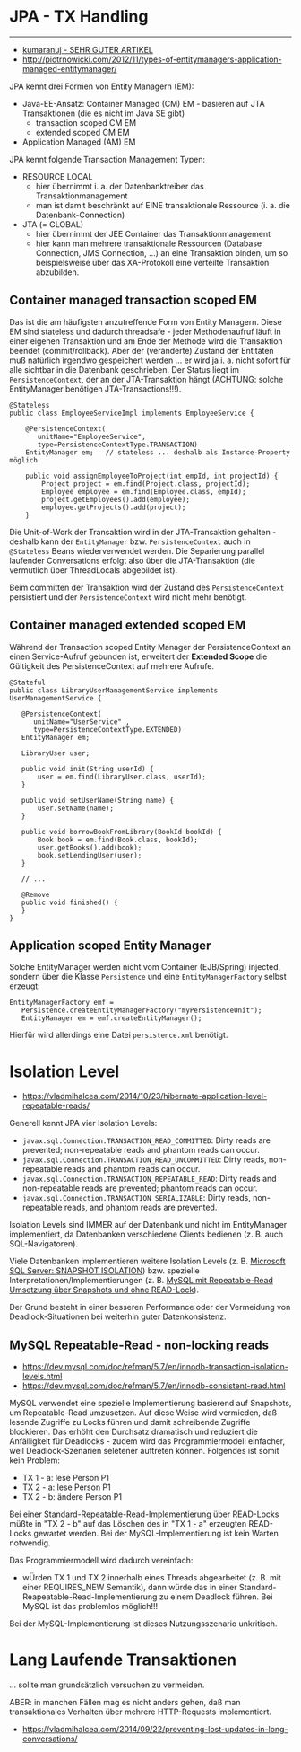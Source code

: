 # JPA - TX Handling

---

* [kumaranuj - SEHR GUTER ARTIKEL](http://www.kumaranuj.com/2013/06/jpa-2-entitymanagers-transactions-and.html)
* http://piotrnowicki.com/2012/11/types-of-entitymanagers-application-managed-entitymanager/

JPA kennt drei Formen von Entity Managern (EM):

* Java-EE-Ansatz: Container Managed (CM) EM - basieren auf JTA Transaktionen (die es nicht im Java SE gibt)
  * transaction scoped CM EM
  * extended scoped CM EM
* Application Managed (AM) EM

JPA kennt folgende Transaction Management Typen:

* RESOURCE LOCAL
  * hier übernimmt i. a. der Datenbanktreiber das Transaktionmanagement
  * man ist damit beschränkt auf EINE transaktionale Ressource (i. a. die Datenbank-Connection)
* JTA (= GLOBAL)
  * hier übernimmt der JEE Container das Transaktionmanagement
  * hier kann man mehrere transaktionale Ressourcen (Database Connection, JMS Connection, ...) an eine Transaktion binden, um so beispielsweise über das XA-Protokoll eine verteilte Transaktion abzubilden.

## Container managed transaction scoped EM
Das ist die am häufigsten anzutreffende Form von Entity Managern. Diese EM sind stateless und dadurch threadsafe - jeder Methodenaufruf läuft in einer eigenen Transaktion und am Ende der Methode wird die Transaktion beendet (commit/rollback). Aber der (veränderte) Zustand der Entitäten muß natürlich irgendwo gespeichert werden ... er wird ja i. a. nicht sofort für alle sichtbar in die Datenbank geschrieben. Der Status liegt im ``PersistenceContext``, der an der JTA-Transaktion hängt (ACHTUNG: solche EntityManager benötigen JTA-Transactions!!!).

```
@Stateless
public class EmployeeServiceImpl implements EmployeeService {

    @PersistenceContext(
       unitName="EmployeeService", 
       type=PersistenceContextType.TRANSACTION) 
    EntityManager em;   // stateless ... deshalb als Instance-Property möglich

    public void assignEmployeeToProject(int empId, int projectId) { 
        Project project = em.find(Project.class, projectId); 
        Employee employee = em.find(Employee.class, empId); 
        project.getEmployees().add(employee); 
        employee.getProjects().add(project);
    } 
```

Die Unit-of-Work der Transaktion wird in der JTA-Transaktion gehalten - deshalb kann der `EntityManager` bzw. `PersistenceContext` auch in ``@Stateless`` Beans wiederverwendet werden. Die Separierung parallel laufender Conversations erfolgt also über die JTA-Transaktion (die vermutlich über ThreadLocals abgebildet ist).

Beim committen der Transaktion wird der Zustand des ``PersistenceContext`` persistiert und der ``PersistenceContext`` wird nicht mehr benötigt.
 
## Container managed extended scoped EM
Während der Transaction scoped Entity Manager der PersistenceContext an einen Service-Aufruf gebunden ist, erweitert der **Extended Scope** die Gültigkeit des PersistenceContext auf mehrere Aufrufe.
 
 ```
 @Stateful 
public class LibraryUserManagementService implements UserManagementService { 

    @PersistenceContext(
       unitName="UserService" , 
       type=PersistenceContextType.EXTENDED) 
    EntityManager em;

    LibraryUser user; 

    public void init(String userId) { 
        user = em.find(LibraryUser.class, userId); 
    } 

    public void setUserName(String name) { 
        user.setName(name); 
    } 

    public void borrowBookFromLibrary(BookId bookId) { 
        Book book = em.find(Book.class, bookId); 
        user.getBooks().add(book); 
        book.setLendingUser(user); 
    } 

    // ... 

    @Remove 
    public void finished() { 
    } 
}
```

## Application scoped Entity Manager
Solche EntityManager werden nicht vom Container (EJB/Spring) injected, sondern über die Klasse ``Persistence`` und eine ``EntityManagerFactory`` selbst erzeugt:

```
EntityManagerFactory emf = 
   Persistence.createEntityManagerFactory("myPersistenceUnit"); 
   EntityManager em = emf.createEntityManager(); 
```

Hierfür wird allerdings eine Datei ``persistence.xml`` benötigt.

# Isolation Level
* https://vladmihalcea.com/2014/10/23/hibernate-application-level-repeatable-reads/

Generell kennt JPA vier Isolation Levels:

* `javax.sql.Connection.TRANSACTION_READ_COMMITTED`: Dirty reads are prevented; non-repeatable reads and phantom reads can occur.
* `javax.sql.Connection.TRANSACTION_READ_UNCOMMITTED`: Dirty reads, non-repeatable reads and phantom reads can occur.
* `javax.sql.Connection.TRANSACTION_REPEATABLE_READ`: Dirty reads and non-repeatable reads are prevented; phantom reads can occur.
* `javax.sql.Connection.TRANSACTION_SERIALIZABLE`: Dirty reads, non-repeatable reads, and phantom reads are prevented.

Isolation Levels sind IMMER auf der Datenbank und nicht im EntityManager implementiert, da Datenbanken verschiedene Clients bedienen (z. B. auch SQL-Navigatoren).

Viele Datenbanken implementieren weitere Isolation Levels (z. B. [Microsoft SQL Server: SNAPSHOT ISOLATION](http://www.databasejournal.com/features/mssql/snapshot-isolation-level-in-sql-server-what-why-and-how-part-1.html)) bzw. spezielle Interpretationen/Implementierungen (z. B. [MySQL mit Repeatable-Read Umsetzung über Snapshots und ohne READ-Lock](https://dev.mysql.com/doc/refman/5.7/en/innodb-consistent-read.html)). 

Der Grund besteht in einer besseren Performance oder der Vermeidung von Deadlock-Situationen bei weiterhin guter Datenkonsistenz.

## MySQL Repeatable-Read - non-locking reads
* https://dev.mysql.com/doc/refman/5.7/en/innodb-transaction-isolation-levels.html
* https://dev.mysql.com/doc/refman/5.7/en/innodb-consistent-read.html

MySQL verwendet eine spezielle Implementierung basierend auf Snapshots, um Repeatable-Read umzusetzen. Auf diese Weise wird vermieden, daß lesende Zugriffe zu Locks führen und damit schreibende Zugriffe blockieren. Das erhöht den Durchsatz dramatisch und reduziert die Anfälligkeit für Deadlocks - zudem wird das Programmiermodell einfacher, weil Deadlock-Szenarien seletener auftreten können. Folgendes ist somit kein Problem:

* TX 1 - a: lese Person P1
* TX 2 - a: lese Person P1
* TX 2 - b: ändere Person P1

Bei einer Standard-Repeatable-Read-Implementierung über READ-Locks müßte in "TX 2 - b" auf das Löschen des in "TX 1 - a" erzeugten READ-Locks gewartet werden. Bei der MySQL-Implementierung ist kein Warten notwendig.

Das Programmiermodell wird dadurch vereinfach:

* wÜrden TX 1 und TX 2 innerhalb eines Threads abgearbeitet (z. B. mit einer REQUIRES_NEW Semantik), dann würde das in einer Standard-Reapeatable-Read-Implementierung zu einem Deadlock führen. Bei MySQL ist das problemlos möglich!!!

Bei der MySQL-Implementierung ist dieses Nutzungsszenario unkritisch.

# Lang Laufende Transaktionen
... sollte man grundsätzlich versuchen zu vermeiden.

ABER: in manchen Fällen mag es nicht anders gehen, daß man transaktionales Verhalten über mehrere HTTP-Requests implementiert. 

* https://vladmihalcea.com/2014/09/22/preventing-lost-updates-in-long-conversations/